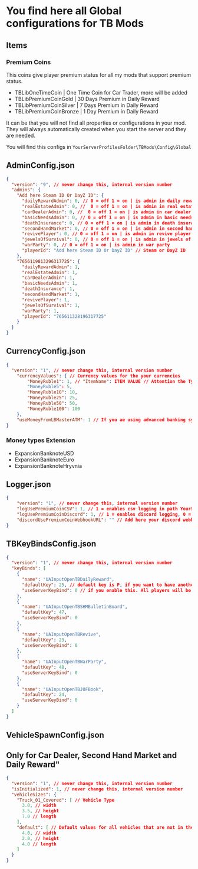 # You find here all Global configurations for TB Mods

## Items

### Premium Coins

This coins give player premium status for all my mods that support premium status. 

- TBLibOneTimeCoin | One Time Coin for Car Trader, more will be added
- TBLibPremiumCoinGold | 30 Days Premium in Daily Reward
- TBLibPremiumCoinSilver | 7 Days Premium in Daily Reward
- TBLibPremiumCoinBronze | 1 Day Premium in Daily Reward

It can be that you will not find all properties or configurations in your mod. They will always automatically created when you start the server and they are needed.

You will find this configs in `YourServerProfilesFolder\TBMods\Config\Global`

## AdminConfig.json
````json lines
{
  "version": "9", // never change this, internal version number
  "admins": {
    "Add here Steam ID Or DayZ ID": {
      "dailyRewardAdmin": 0, // 0 = off 1 = on | is admin in daily reward mod
      "realEstateAdmin": 0, //  0 = off 1 = on | is admin in real estate mod
      "carDealerAdmin": 0, //  0 = off 1 = on | is admin in car dealer
      "basicNeedsAdmin": 0, // 0 = off 1 = on | is admin in basic needs
      "deathInsurance": 0, // 0 = off 1 = on | is admin in death insurance
      "secondHandMarket": 0, // 0 = off 1 = on | is admin in second hand market
      "revivePlayer": 0, // 0 = off 1 = on | is admin in revive player
      "jewelsOfSurvival": 0, // 0 = off 1 = on | is admin in jewels of survival
      "warParty": 0, // 0 = off 1 = on | is admin in war party
      "playerId": "Add here Steam ID Or DayZ ID" // Steam or DayZ ID
    },
    "7656119813296317725": {
      "dailyRewardAdmin": 1,
      "realEstateAdmin": 1,
      "carDealerAdmin": 1,
      "basicNeedsAdmin": 1,
      "deathInsurance": 1,
      "secondHandMarket": 1,
      "revivePlayer": 1,
      "jewelsOfSurvival": 1,
      "warParty": 1,
      "playerId": "765611328196317725"
    }
  }
}
````

## CurrencyConfig.json
````json lines
{
  "version": "1", // never change this, internal version number
    "currencyValues": { // Currency values for the your currencies
        "MoneyRuble1": 1, // "ItemName": ITEM VALUE // Attention the Typename is key sensitive
        "MoneyRuble5": 5,
        "MoneyRuble10": 10,
        "MoneyRuble25": 25,
        "MoneyRuble50": 50,
        "MoneyRuble100": 100
    },
    "useMoneyFromLBMasterATM": 1 // If you ae using advanced banking system from LBMaster, you can use to take the money from the ATM. 0 = disabled, 1 = enabled
} 
````

### Money types Extension

- ExpansionBanknoteUSD
- ExpansionBanknoteEuro
- ExpansionBanknoteHryvnia
  
## Logger.json
```json lines
{
    "version": "1", // never change this, internal version number
    "logUsePremiumCoinCSV": 1, // 1 = enables csv logging in path YourServerProfilesFolder\TBMods\Logs\Global\playerSteamId, 0 = disabled
    "logUsePremiumCoinDiscord": 1, // 1 = enables discord logging, 0 = disabled
    "discordUsePremiumCoinWebhookURL": "" // Add here your discord webhook url
}
```

## TBKeyBindsConfig.json
````json lines
{
  "version": "1", // never change this, internal version number
  "keyBinds": [
    {
      "name": "UAInputOpenTBDailyReward",
      "defaultKey": 25, // default key is P, if you want to have another key, you can change it here. You can find the numbers in TBKeyCodeMatch.json
      "useServerKeyBind": 0 // if you enable this. All players will be forced to use your keybind and will have configured defaultKey
    },
    {
      "name": "UAInputOpenTBSHMBulletinBoard",
      "defaultKey": 47,
      "useServerKeyBind": 0
    },
    {
      "name": "UAInputOpenTBRevive",
      "defaultKey": 23,
      "useServerKeyBind": 0
    },
    {
      "name": "UAInputOpenTBWarParty",
      "defaultKey": 48,
      "useServerKeyBind": 0
    },
    {
      "name": "UAInputOpenTBJOFBook",
      "defaultKey": 24,
      "useServerKeyBind": 0
    }
  ]
}
````

## VehicleSpawnConfig.json
## Only for Car Dealer, Second Hand Market and Daily Reward"
````json lines
{
  "version": "1", // never change this, internal version number
  "isInitialized": 1, // never change this, internal version number
  "vehicleSizes": {
    "Truck_01_Covered": [ // Vehicle Type
      3.0, // width
      3.5, // height
      7.0 // length
    ],
    "default": [ // Default values for all vehicles that are not in the list
      4.0, // width
      2.0, // height
      4.0 // length
    ]
  }
}
````
